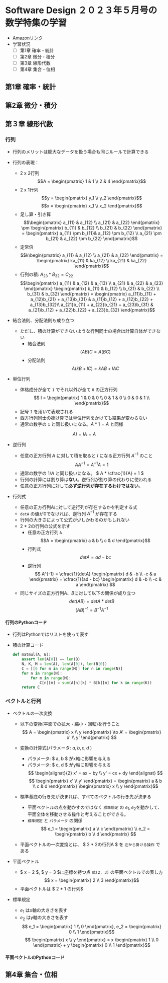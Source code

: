 # Software Design ２０２３年５月号の数学特集の学習

- [Amazonリンク](https://www.amazon.co.jp/Software-Design-ソフトウェアデザイン-2023年5月号-雑誌-ebook/dp/B0C1J9BMWT/ref=sr_1_5?qid=1689412419&s=books&sr=1-5)
- 学習状況
    - [ ] 第1章 確率・統計
    - [ ] 第2章 微分・積分
    - [ ] 第3章 線形代数
    - [ ] 第4章 集合・位相

## 第1章 確率・統計

## 第2章 微分・積分

## 第３章 線形代数

### 行列

- 行列のメリットは膨大なデータを扱う場合も同じルールで計算できる

- 行列の表現：
    - 2 x 2行列
$$A = \begin{pmatrix}
   1 & 1 \\
   2 & 4
\end{pmatrix}$$
    - 2 x 1行列
$$y = \begin{pmatrix}
    y_1 \\
    y_2
\end{pmatrix}$$
$$x = \begin{pmatrix}
    x_1 \\
    x_2
\end{pmatrix}$$
    - 足し算・引き算
$$\begin{pmatrix}
    a_{11} & a_{12} \\
    a_{21} & a_{22}
\end{pmatrix} \pm
\begin{pmatrix}
    b_{11} & b_{12} \\
    b_{21} & b_{22}
\end{pmatrix} =
\begin{pmatrix}
    a_{11} \pm b_{11}& a_{12} \pm b_{12} \\
    a_{21} \pm b_{21} & a_{22} \pm b_{22}
\end{pmatrix}$$
    - 定常倍
$$k\begin{pmatrix}
    a_{11} & a_{12} \\
    a_{21} & a_{22}
\end{pmatrix} =
\begin{pmatrix}
    ka_{11} & ka_{12} \\
    ka_{21} & ka_{22}
\end{pmatrix}$$
    - 行列の積: $A_{23} * B_{32} = C_{22}$
$$\begin{pmatrix}
    a_{11} & a_{12} & a_{13} \\
    a_{21} & a_{22} & a_{23}
\end{pmatrix}
\begin{pmatrix}
    b_{11} & b_{12} \\
    b_{21} & b_{22} \\
    b_{31} & b_{32}
\end{pmatrix} =
\begin{pmatrix}
    a_{11}b_{11} + a_{12}b_{21} + a_{13}b_{31} &
    a_{11}b_{12} + a_{12}b_{22} + a_{13}b_{32}\\
    a_{21}b_{11} + a_{22}b_{21} + a_{23}b_{31} &
    a_{21}b_{12} + a_{22}b_{22} + a_{23}b_{32}
\end{pmatrix}$$

- 結合法則、分配法則も成り立つ
    - ただし、積の計算ができないような行列同士の場合は計算自体ができない
        - 結合法則
$$(AB)C = A(BC)$$
        - 分配法則
$$A(kB + lC) = kAB + lAC$$

- 単位行列
    - 体格成分が全て `1` でそれ以外が全て `0` の正方行列
$$ l =
\begin{pmatrix}
    1 & 0 & 0 \\
    0 & 1 & 0 \\
    0 & 0 & 1 \\
\end{pmatrix}$$
    - 記号 `I` を用いて表現される
    - 西方行列同士の掛け算では単位行列をかけても結果が変わらない
    - 通常の数字の `1` と同じ扱いになる。$A * 1 = A$ と同様

$$ AI = IA = A$$

- 逆行列
    - 任意の正方行列 $A$ に対して積を取ると $I$ になる正方行列 $A^{-1}$ のこと
    $$ AA^{-1} = A^{-1}A = 1$$
    - 通常の数字の $1/A$ と同じ扱いになる。 $ A * \cfrac{1}{A} = 1 $
    - 行列の計算には割り算は**ない**。逆行列が割り算の代わりに使われる
    - 任意の正方行列に対して**必ず逆行列が存在するわけではない**。

- 行列式
    - 任意の正方行列$A$に対して逆行列が存在するかを判定する式
    - `detA` の値が0でなければ、逆行列 $A^{-1}$ が存在する
    - 行列の大きさによって公式が少しかわるのかもしれない
    - 2 * 2の行列の公式を示す
        - 任意の正方行列 `A`
            $$A =
            \begin{pmatrix}
                a & b \\
                c & d
            \end{pmatrix}$$
        - 行列式
            $$ detA = ad - bc $$
        - 逆行列
            $$ A^{-1} = \cfrac{1}{detA}
            \begin{pmatrix}
                d & -b \\
                -c & a
            \end{pmatrix} =
            \cfrac{1}{ad - bc}
            \begin{pmatrix}
                d & -b \\
                -c & a
            \end{pmatrix}
            $$
    - 同じサイズの正方行列$A$、$B$に対して以下の関係が成り立つ
        $$ det(AB) = detA * detB $$
        $$ (AB)^{-1} = B^{-1}A^{-1} $$

#### 行列のPythonコード

- 行列はPythonではリストを使って表す

- 積の計算コード

    ```python
    def matmul(A, B):
        assert len(A[0]) == len(B)
        N, K, M = len(A), len(A[0]), len(B[0])
        C = [[0 for m in range(M)] for n in range(N)]
        for n in range(N):
            for m in range(M):
                C[n][m] = sum(A[n][k] * B[k][m] for k in range(K))
        return C
    ```

### ベクトルと行列

- ベクトルの一次変換
    - 以下の変換(平面での拡大・縮小・回転)を行うこと
        $$ A =
        \begin{pmatrix}
            x \\ y
        \end{pmatrix} \to
        A' =
        \begin{pmatrix}
            x' \\ y'
        \end{pmatrix}
        $$
    - 変換の計算式(パラメータ: $a, b, c, d$ )
        - パラメータ: $ a, b $ がx軸に影響を与える
        - パラメータ: $ c, d $ がy軸に影響を与える
        $$ \begin{alignat}{2}
        x' = ax + by \\
        y' = cx + dy
        \end{alignat} $$
        $$ \begin{pmatrix}
            x' \\ y'
        \end{pmatrix} =
        \begin{pmatrix}
            a & b \\
            c & d
        \end{pmatrix}
        \begin{pmatrix}
            x \\ y
        \end{pmatrix}$$
    - 標準基底の行き先が決まれば、すべてのベクトルの行き先が決まる
        - 平面ベクトルの点を動かすのではなく `標準規定` の $e_1, e_2$を動かして、平面全体を移動させる操作と考えることができる。
        - `標準規定` と `パラメータ` の関係
            $$ e_1 =
            \begin{pmatrix}
                a \\ c
            \end{pmatrix} \\
            e_2 =
            \begin{pmatrix}
                b \\ d
            \end{pmatrix} $$

    - 平面ベクトルの一次変換とは、 $ 2 * 2の行列A $ を `左から掛ける操作` である

- 平面ベクトル
    - $ x = 2 $, $ y = 3 $に座標を持つ点 `式(2, 3)` の平面ベクトルでの表し方
        $$ x =
        \begin{pmatrix}
            2 \\ 3
        \end{pmatrix}$$
    - 平面ベクトルは $ 2 * 1 の行列$

- 標準規定
    - $e_1$ はx軸の大きさを表す
    - $e_2$ はy軸の大きさを表す
        $$ e_1 =
        \begin{pmatrix}
            1 \\ 0
        \end{pmatrix}, e_2 =
        \begin{pmatrix}
            0 \\ 1
        \end{pmatrix}$$
        $$ \begin{pmatrix}
            x \\ y
        \end{pmatrix} = x
        \begin{pmatrix}
            1 \\ 0
        \end{pmatrix} + y
        \begin{pmatrix}
            0 \\ 1
        \end{pmatrix}$$

#### 平面ベクトルのPythonコード

## 第4章 集合・位相
